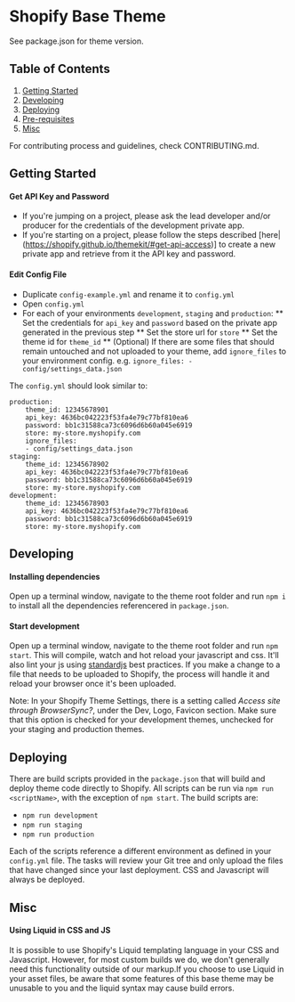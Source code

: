 # Shopify Base Theme
See package.json for theme version.

## Table of Contents
1. [Getting Started](#getting-started)
2. [Developing](#developing)
2. [Deploying](#deploying)
3. [Pre-requisites](#pre-requisites)
4. [Misc](#misc)

For contributing process and guidelines, check CONTRIBUTING.md.

## Getting Started

#### Get API Key and Password
* If you're jumping on a project, please ask the lead developer and/or producer for the credentials of the development private app.
* If you're starting on a project, please follow the steps described [here|(https://shopify.github.io/themekit/#get-api-access)] to create a new private app and retrieve from it the API key and password.

#### Edit Config File
* Duplicate `config-example.yml` and rename it to `config.yml`
* Open `config.yml`
* For each of your environments `development`, `staging` and `production`:
** Set the credentials for `api_key` and `password` based on the private app generated in the previous step
** Set the store url for `store`
** Set the theme id for `theme_id`
** (Optional) If there are some files that should remain untouched and not uploaded to your theme, add `ignore_files` to your environment config. e.g. `ignore_files: - config/settings_data.json` 

The `config.yml` should look similar to:
```
production:
	theme_id: 12345678901
	api_key: 4636bc042223f53fa4e79c77bf810ea6
	password: bb1c31588ca73c6096d6b60a045e6919
	store: my-store.myshopify.com
	ignore_files:
	- config/settings_data.json
staging:
	theme_id: 12345678902
	api_key: 4636bc042223f53fa4e79c77bf810ea6
	password: bb1c31588ca73c6096d6b60a045e6919
	store: my-store.myshopify.com
development:
	theme_id: 12345678903
	api_key: 4636bc042223f53fa4e79c77bf810ea6
	password: bb1c31588ca73c6096d6b60a045e6919
	store: my-store.myshopify.com

```

## Developing

#### Installing dependencies
Open up a terminal window, navigate to the theme root folder and run `npm i` to install all the dependencies referencered in `package.json`.

#### Start development
Open up a terminal window, navigate to the theme root folder and run `npm start`. This will compile, watch and hot reload your javascript and css. It'll also lint your js using [standardjs](https://standardjs.com/) best practices. If you make a change to a file that needs to be uploaded to Shopify, the process will handle it and reload your browser once it's been uploaded. 

Note: In your Shopify Theme Settings, there is a setting called *Access site through BrowserSync?*, under the Dev, Logo, Favicon section. Make sure that this option is checked for your development themes, unchecked for your staging and production themes. 

## Deploying
There are build scripts provided in the `package.json` that will build and deploy theme code directly to Shopify. All scripts can be run via `npm run <scriptName>`, with the exception of `npm start`. The build scripts are:
* `npm run development`
* `npm run staging`
* `npm run production`

Each of the scripts reference a different environment as defined in your `config.yml` file. The tasks will review your Git tree and only upload the files that have changed since your last deployment. CSS and Javascript will always be deployed. 

## Misc

#### Using Liquid in CSS and JS
It is possible to use Shopify's Liquid templating language in your CSS and Javascript. However, for most custom builds we do, we don't generally need this functionality outside of our markup.If you choose to use Liquid in your asset files, be aware that some features of this base theme may be unusable to you and the liquid syntax may cause build errors.
